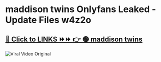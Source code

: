 
 # maddison twins Onlyfans Leaked - Update Files w4z2o

## <h2><a href="https://clipsfans.com/maddison_twins&ref=git">🔗 Click to LINKS ⏩⏩ 👉 🟢 maddison twins </a></h2>

<a href="https://clipsfans.com/maddison_twins&ref=git" rel="nofollow" data-target="animated-image.originalLink"><img src="https://i.ibb.co.com/xMMVF88/686577567.gif" alt="Viral Video Original" style="max-width: 100%; display: inline-block;" data-target="animated-image.originalImage"></a>

